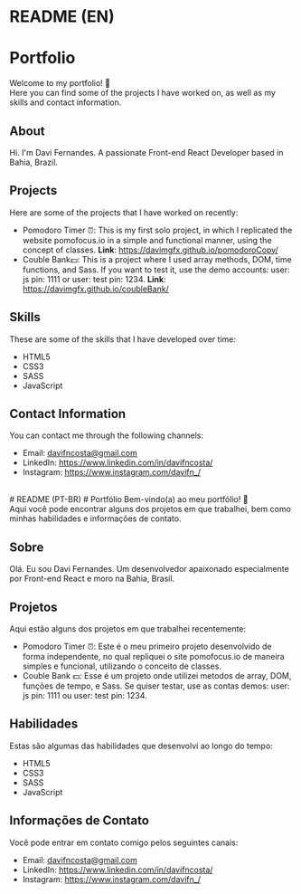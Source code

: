 # README (EN)
# Portfolio
Welcome to my portfolio! 👋<br>
Here you can find some of the projects I have worked on, as well as my skills and contact information.

## About
Hi. I'm Davi Fernandes. A passionate Front-end React Developer based in Bahia, Brazil. 

## Projects
Here are some of the projects that I have worked on recently:

* Pomodoro Timer ⏰: This is my first solo project, in which I replicated the website pomofocus.io in a simple and functional manner, using the concept of classes. **Link**: https://davimgfx.github.io/pomodoroCopy/
* Couble Bank💵: This is a project where I used array methods, DOM, time functions, and Sass. If you want to test it, use the demo accounts: user: js pin: 1111 or user: test pin: 1234. **Link**: https://davimgfx.github.io/coubleBank/

## Skills
These are some of the skills that I have developed over time:

* HTML5
* CSS3
* SASS
* JavaScript

## Contact Information
You can contact me through the following channels:

* Email: davifncosta@gmail.com
* LinkedIn: https://www.linkedin.com/in/davifncosta/
* Instagram: https://www.instagram.com/davifn_/

<br>
# README (PT-BR)
# Portfólio
Bem-vindo(a) ao meu portfólio! 👋<br>
Aqui você pode encontrar alguns dos projetos em que trabalhei, bem como minhas habilidades e informações de contato.

## Sobre
Olá. Eu sou Davi Fernandes. Um desenvolvedor apaixonado especialmente por Front-end React e moro na Bahia, Brasil. 

## Projetos
Aqui estão alguns dos projetos em que trabalhei recentemente:

* Pomodoro Timer ⏰: Este é o meu primeiro projeto desenvolvido de forma independente, no qual repliquei o site pomofocus.io de maneira simples e funcional, utilizando o conceito de classes.
* Couble Bank 💵: Esse é um projeto onde utilizei metodos de array, DOM, funções de tempo, e Sass. Se quiser testar, use as contas demos: user: js pin: 1111 ou user: test pin: 1234.

## Habilidades
Estas são algumas das habilidades que desenvolvi ao longo do tempo:

* HTML5
* CSS3
* SASS
* JavaScript

## Informações de Contato
Você pode entrar em contato comigo pelos seguintes canais:

* Email: davifncosta@gmail.com
* LinkedIn: https://www.linkedin.com/in/davifncosta/
* Instagram: https://www.instagram.com/davifn_/
